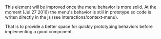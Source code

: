 This element will be improved once the menu behavior is more solid.
At the moment (Jul 27 2016) the menu's behavior is still in prototype
so code is writen directly in the js (see interactions/context-menu).

That is to provide a better space for quickly prototyping behaviors before
implementing a good component.
